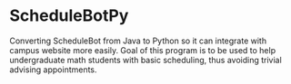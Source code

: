 # ScheduleBotPy
Converting ScheduleBot from Java to Python so it can integrate with campus website more easily. Goal of this program is to be used
to help undergraduate math students with basic scheduling, thus avoiding trivial advising appointments.
